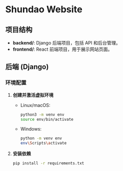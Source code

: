 # Shundao Website

## 项目结构

- **backend/**: Django 后端项目，包括 API 和后台管理。
- **frontend/**: React 前端项目，用于展示网站页面。

## 后端 (Django)

### 环境配置

1. **创建并激活虚拟环境**  
   - Linux/macOS:
     ```bash
     python3 -m venv env
     source env/bin/activate
     ```
   - Windows:
     ```bash
     python -m venv env
     env\Scripts\activate
     ```

2. **安装依赖**  
   ```bash
   pip install -r requirements.txt
